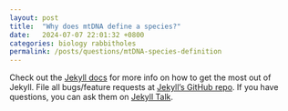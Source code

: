 ```yaml
---
layout: post
title:  "Why does mtDNA define a species?"
date:   2024-07-07 22:01:32 +0800
categories: biology rabbitholes
permalink: /posts/questions/mtDNA-species-definition
---
```


Check out the [Jekyll docs][jekyll-docs] for more info on how to get the most out of Jekyll. File all bugs/feature requests at [Jekyll’s GitHub repo][jekyll-gh]. If you have questions, you can ask them on [Jekyll Talk][jekyll-talk].

[jekyll-docs]: https://jekyllrb.com/docs/home
[jekyll-gh]:   https://github.com/jekyll/jekyll
[jekyll-talk]: https://talk.jekyllrb.com/
